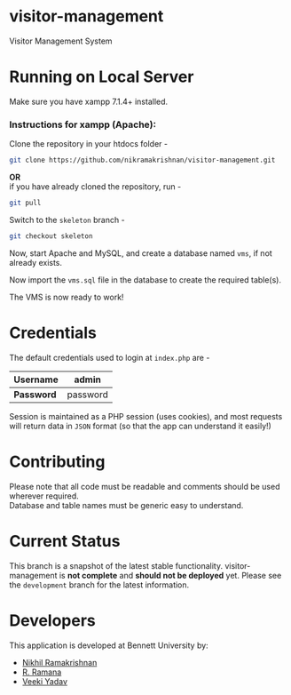 # visitor-management
Visitor Management System

# Running on Local Server
Make sure you have xampp 7.1.4+ installed.  

### Instructions for xampp (Apache):  
Clone the repository in your htdocs folder -
```bash
git clone https://github.com/nikramakrishnan/visitor-management.git
```
**OR**  
if you have already cloned the repository, run -
```bash
git pull
```

Switch to the `skeleton` branch -
```bash
git checkout skeleton
```

Now, start Apache and MySQL, and create a database named `vms`, if not already exists.  

Now import the `vms.sql` file in the database to create the required table(s).  

The VMS is now ready to work!  

# Credentials
The default credentials used to login at `index.php` are -  

Username | admin
-------- | -----
**Password** | password

Session is maintained as a PHP session (uses cookies), and most requests will return data in `JSON` format (so that the app can understand it easily!)

# Contributing
Please note that all code must be readable and comments should be used wherever required.  
Database and table names must be generic easy to understand.

# Current Status
This branch is a snapshot of the latest stable functionality. visitor-management is **not complete** and **should not be deployed** yet. Please see the `development` branch for the latest information.

# Developers
This application is developed at Bennett University by:

* [Nikhil Ramakrishnan](https://github.com/nikramakrishnan)
* [R. Ramana](https://github.com/rr42)
* [Veeki Yadav](https://github.com/gevic)
